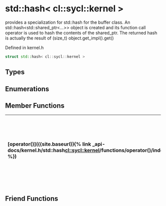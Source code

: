---
---
# std::hash< cl::sycl::kernel >

provides a specialization for std::hash for the buffer class. An std::hash<std::shared_ptr<...>> object is created and its function call operator is used to hash the contents of the shared_ptr. The returned hash is actually the result of (size_t) object.get_impl().get() 

Defined in kernel.h

```cpp
struct std::hash< cl::sycl::kernel >
```

## Types

## Enumerations

## Member Functions

| [operator()]({{site.baseurl}}{% link _api-docs/kernel.h/std::hash<cl::sycl::kernel>/functions/operator()/index.md %}) | enables calling an std::hash object as a function with the object to be hashed as a parameter  |
| :--- | :--- |


## Friend Functions

